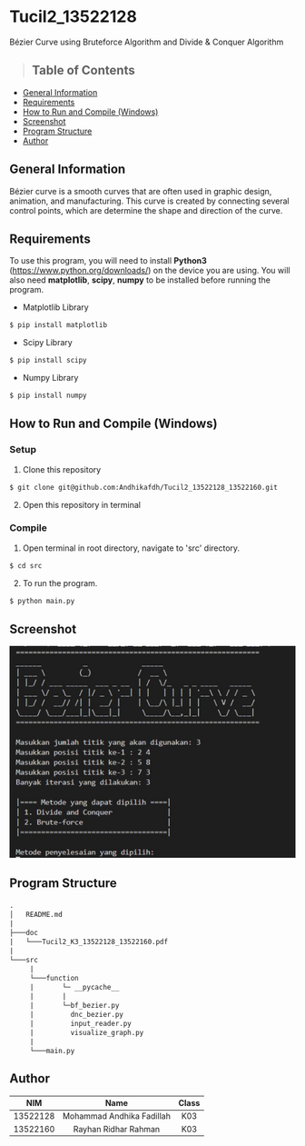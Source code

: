 # Tucil2_13522128
Bézier Curve using Bruteforce Algorithm and Divide & Conquer Algorithm

> ## **Table of Contents**

- [General Information](#general-information)
- [Requirements](#requirements)
- [How to Run and Compile (Windows)](#how-to-run-and-compile-windows)
- [Screenshot](#screenshot)
- [Program Structure](#program-structure)
- [Author](#author)

## **General Information**
Bézier curve is a smooth curves that are often used in graphic design, animation,
and manufacturing. This curve is created by connecting several control points, which are
determine the shape and direction of the curve.


## **Requirements**

To use this program, you will need to install **Python3** (https://www.python.org/downloads/) on the device you are using. You will also need **matplotlib**, **scipy**, **numpy** to be installed before running the program.

- Matplotlib Library

```sh
$ pip install matplotlib
```

- Scipy Library

```sh
$ pip install scipy
```

- Numpy Library

```sh
$ pip install numpy
```

## **How to Run and Compile (Windows)**

### **Setup**

1. Clone this repository <br>

```sh
$ git clone git@github.com:Andhikafdh/Tucil2_13522128_13522160.git
```

2. Open this repository in terminal

### **Compile**

1. Open terminal in root directory, navigate to 'src' directory. <br>

```sh
$ cd src
```
2. To run the program. <br>

```sh
$ python main.py
```


## **Screenshot**
<img src="doc/Home.jpg"> 

## **Program Structure**

```
.
│   README.md
|
├───doc
|   └───Tucil2_K3_13522128_13522160.pdf
|
└───src
     |
     └───function
     |       └─ __pycache__
     |       |
     |       └─bf_bezier.py
     |         dnc_bezier.py
     |         input_reader.py
     |         visualize_graph.py 
     |
     └───main.py
```

## Author

| **NIM**  |         **Name**          | **Class** |
| :------: | :-----------------------: | :-------: |
| 13522128 | Mohammad Andhika Fadillah |    K03    |
| 13522160 |   Rayhan Ridhar Rahman    |    K03    |
